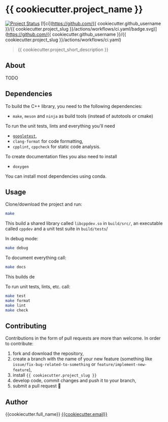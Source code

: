 # {{ cookiecutter.project_name }}

[![Project
Status](http://www.repostatus.org/badges/latest/concept.svg)](http://www.repostatus.org/#concept)
[![ci](https://github.com/{{ cookiecutter.github_username }}/{{ cookiecutter.project_slug }}/actions/workflows/ci.yaml/badge.svg)](https://github.com/{{ cookiecutter.github_username }}/{{ cookiecutter.project_slug }}/actions/workflows/ci.yaml)

> {{ cookiecutter.project_short_description }}

## About

TODO

## Dependencies

To build the C++ library, you need to the following dependencies:

- `make`, `meson` and `ninja` as build tools (instead of autotools or cmake)

To run the unit tests, lints and everything you'll need

- [`googletest`](https://github.com/google/googletest), 
- `clang-format` for code formatting,
- `cpplint`, `cppcheck` for static code analysis.

To create documentation files you also need to install 

- `doxygen`

You can install most dependencies using conda.  

## Usage

Clone/download the project and run:

```bash
make
```

This build a shared library called `libcppdev.so` in `build/src/`, an executable called `cppdev` and 
a unit test suite in `build/tests`/

In debug mode:

```bash
make debug
```

To document everything call:

```bash
make docs
```

This builds de

To run unit tests, lints, etc. call:

```bash
make test
make format
make lint
make check
```

## Contributing

Contributions in the form of pull requests are more than welcome. In order to contribute:

1) fork and download the repository,
2) create a branch with the name of your new feature (something like `issue/fix-bug-related-to-something` or `feature/implement-new-feature`),
3) install `{{ cookiecutter.project_slug }}`
4) develop code, commit changes and push it to your branch,
5) submit a pull request :slightly_smiling_face:


## Author

{{cookiecutter.full_name}} <a href="mailto:{{cookiecutter.email}}">{{cookiecutter.email}}</a>

